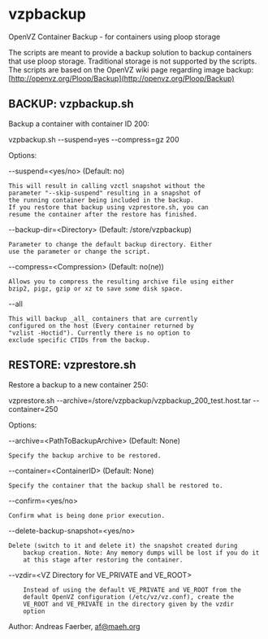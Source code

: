 vzpbackup
=========

OpenVZ Container Backup - for containers using ploop storage

The scripts are meant to provide a backup solution to backup
containers that use ploop storage. Traditional storage is
not supported by the scripts. The scripts are based on the
OpenVZ wiki page regarding image backup:
[http://openvz.org/Ploop/Backup](http://openvz.org/Ploop/Backup)

## BACKUP: vzpbackup.sh

Backup a container with container ID 200:

vzpbackup.sh --suspend=yes --compress=gz 200

Options:

--suspend=\<yes/no> (Default: no)

	This will result in calling vzctl snapshot without the
	parameter "--skip-suspend" resulting in a snapshot of
	the running container being included in the backup.
	If you restore that backup using vzprestore.sh, you can
	resume the container after the restore has finished.

--backup-dir=\<Directory> (Default: /store/vzpbackup)

	Parameter to change the default backup directory. Either
	use the parameter or change the script.

--compress=\<Compression> (Default: no(ne))

    Allows you to compress the resulting archive file using either
    bzip2, pigz, gzip or xz to save some disk space.

--all

	This will backup _all_ containers that are currently
	configured on the host (Every container returned by
	"vzlist -Hoctid"). Currently there is no option to
	exclude specific CTIDs from the backup.

## RESTORE: vzprestore.sh

Restore a backup to a new container 250:

vzprestore.sh --archive=/store/vzpbackup/vzpbackup_200_test.host.tar --container=250

Options:

--archive=\<PathToBackupArchive> (Default: None)

	Specify the backup archive to be restored.

--container=\<ContainerID> (Default: None)

	Specify the container that the backup shall be restored to.

--confirm=\<yes/no>

	Confirm what is being done prior execution.

--delete-backup-snapshot=\<yes/no>

	Delete (switch to it and delete it) the snapshot created during
        backup creation. Note: Any memory dumps will be lost if you do it
        at this stage after restoring the container.

--vzdir=\<VZ Directory for VE_PRIVATE and VE_ROOT>

        Instead of using the default VE_PRIVATE and VE_ROOT from the
        default OpenVZ configuration (/etc/vz/vz.conf), create the
        VE_ROOT and VE_PRIVATE in the directory given by the vzdir
        option


Author: Andreas Faerber, af@maeh.org
